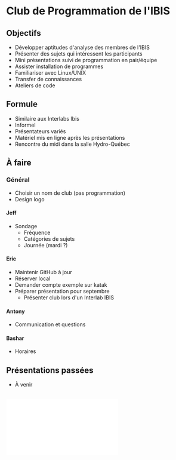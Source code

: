 # Club de Programmation de l'IBIS

## Objectifs
- Développer aptitudes d'analyse des membres de l'IBIS
- Présenter des sujets qui intéressent les participants
- Mini présentations suivi de programmation en pair/équipe
- Assister installation de programmes
- Familiariser avec Linux/UNIX
- Transfer de connaissances
- Ateliers de code

## Formule
- Similaire aux Interlabs Ibis
- Informel
- Présentateurs variés
- Matériel mis en ligne après les présentations
- Rencontre du midi dans la salle Hydro-Québec

## À faire

### Général
- Choisir un nom de club (pas programmation)
- Design logo

#### Jeff
- Sondage
  - Fréquence
  - Catégories de sujets
  - Journée (mardi ?)

#### Eric
- Maintenir GitHub à jour
- Réserver local
- Demander compte exemple sur katak
- Préparer présentation pour septembre
  - Présenter club lors d'un Interlab IBIS

#### Antony
- Communication et questions

#### Bashar
- Horaires

## Présentations passées
- À venir

## ![**Sujets de présentations**](01_presentations/idees_pour_presentations.md)

